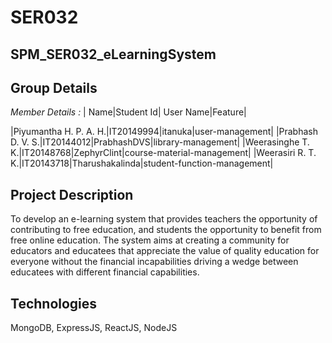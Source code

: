 # SER032
## SPM_SER032_eLearningSystem
## Group Details



*Member Details :*
| Name|Student Id| User Name|Feature|

|Piyumantha H. P. A. H.|IT20149994|itanuka|user-management|
|Prabhash D. V. S.|IT20144012|PrabhashDVS|library-management|
|Weerasinghe T. K.|IT20148768|ZephyrClint|course-material-management|
|Weerasiri R. T. K.|IT20143718|Tharushakalinda|student-function-management|



## Project Description
To develop an e-learning system that provides teachers the opportunity of contributing to free education, and students the opportunity to
benefit from free online education. The system aims at creating a community for educators and educatees that appreciate the value of
quality education for everyone without the financial incapabilities driving a wedge between educatees with different financial
capabilities.


## Technologies
MongoDB, ExpressJS, ReactJS, NodeJS
